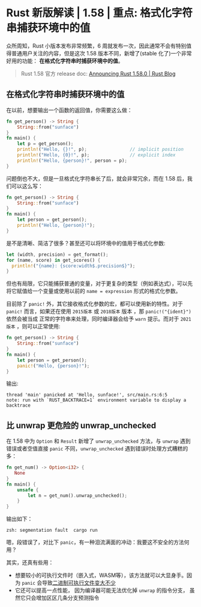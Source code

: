 # Rust 新版解读  | 1.58 | 重点: 格式化字符串捕获环境中的值

众所周知，Rust 小版本发布非常频繁，6 周就发布一次，因此通常不会有特别值得普通用户关注的内容，但是这次 1.58 版本不同，新增了(stable 化了)一个非常好用的功能： **在格式化字符串时捕获环境中的值**。

> Rust 1.58 官方 release doc:  [Announcing Rust 1.58.0 | Rust Blog](https://blog.rust-lang.org/2022/01/13/Rust-1.58.0.html)

## 在格式化字符串时捕获环境中的值

在以前，想要输出一个函数的返回值，你需要这么做：
```rust
fn get_person() -> String {
    String::from("sunface")
}
fn main() {
    let p = get_person();
    println!("Hello, {}!", p);                // implicit position
    println!("Hello, {0}!", p);               // explicit index
    println!("Hello, {person}!", person = p);
}
```
问题倒也不大，但是一旦格式化字符串长了后，就会非常冗余，而在 1.58 后，我们可以这么写：
```rust
fn get_person() -> String {
    String::from("sunface")
}
fn main() {
    let person = get_person();
    println!("Hello, {person}!");
}
```
是不是清晰、简洁了很多？甚至还可以将环境中的值用于格式化参数:
```rust
let (width, precision) = get_format();
for (name, score) in get_scores() {
  println!("{name}: {score:width$.precision$}");
}
```
但也有局限，它只能捕获普通的变量，对于更复杂的类型（例如表达式），可以先将它赋值给一个变量或使用以前的 `name = expression` 形式的格式化参数。

目前除了 `panic!` 外，其它接收格式化参数的宏，都可以使用新的特性。对于 `panic!`  而言，如果还在使用 `2015版本` 或 `2018版本` 版本 ，那 `panic!("{ident}")` 依然会被当成 正常的字符串来处理，同时编译器会给予 `warn` 提示。而对于 `2021版本` ，则可以正常使用:
```rust
fn get_person() -> String {
    String::from("sunface")
}
fn main() {
    let person = get_person();
    panic!("Hello, {person}!");
}
```

输出:
```console
thread 'main' panicked at 'Hello, sunface!', src/main.rs:6:5
note: run with `RUST_BACKTRACE=1` environment variable to display a backtrace
```

## 比 unwrap 更危险的 unwrap_unchecked

在 1.58 中为 `Option` 和 `Result` 新增了 `unwrap_unchecked` 方法，与 `unwrap` 遇到错误或者空值直接 `panic` 不同，`unwrap_unchecked` 遇到错误时处理方式糟糕的多：
```rust
fn get_num() -> Option<i32> {
   None
}
fn main() {
    unsafe {
        let n = get_num().unwrap_unchecked();
    }
}
```

输出如下：
```console
zsh: segmentation fault  cargo run
```

嗯，段错误了，对比下 `panic`，有一种泪流满面的冲动：我要这不安全的方法何用？ 

其实，还真有些用：

- 想要较小的可执行文件时（嵌入式，WASM等），该方法就可以大显身手。因为 `panic` 会导致[二进制可执行文件变大不少](https://zhuanlan.zhihu.com/p/445465092)
- 它还可以提高一点性能， 因为编译器可能无法优化掉 `unwrap` 的指令分支， 虽然它只会增加区区几条分支预测指令
